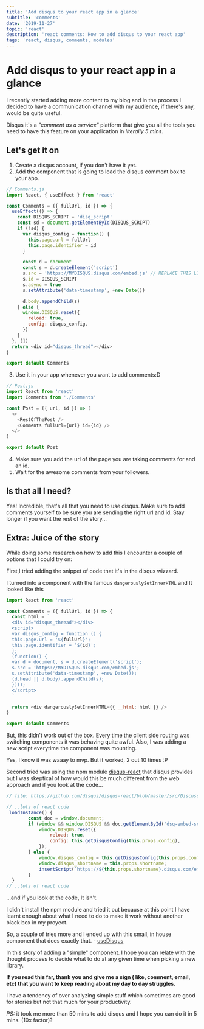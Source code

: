 ```yaml
---
title: 'Add disqus to your react app in a glance'
subtitle: 'comments'
date: '2019-11-27'
topic: 'react'
description: 'react comments: How to add disqus to your react app'
tags: 'react, disqus, comments, modules'
---
```


# Add disqus to your react app in a glance

I recently started adding more content to my blog and in the process I decided to have a communication channel with my audience, if there's any, would be quite useful.

Disqus it's a _"comment as a service"_ platform that give you all the tools you need to have this feature on your application in _literally 5 mins_.

## Let's get it on

1. Create a disqus account, if you don't have it yet.
2. Add the component that is going to load the disqus comment box to your app.

```javascript
// Comments.js
import React, { useEffect } from 'react'

const Comments = ({ fullUrl, id }) => {
  useEffect(() => {
    const DISQUS_SCRIPT = 'disq_script'
    const sd = document.getElementById(DISQUS_SCRIPT)
    if (!sd) {
      var disqus_config = function() {
        this.page.url = fullUrl
        this.page.identifier = id
      }

      const d = document
      const s = d.createElement('script')
      s.src = 'https://MYDISQUS.disqus.com/embed.js' // REPLACE THIS LINE WITH YOUR DISQUS LINE
      s.id = DISQUS_SCRIPT
      s.async = true
      s.setAttribute('data-timestamp', +new Date())

      d.body.appendChild(s)
    } else {
      window.DISQUS.reset({
        reload: true,
        config: disqus_config,
      })
    }
  }, [])
  return <div id="disqus_thread"></div>
}

export default Comments
```

3. Use it in your app whenever you want to add comments:D

```javascript
// Post.js
import React from 'react'
import Comments from './Comments'

const Post = ({ url, id }) => (
  <>
    <RestOfThePost />
    <Comments fullUrl={url} id={id} />
  </>
)

export default Post
```

4. Make sure you add the url of the page you are taking comments for and an id.
5. Wait for the awesome comments from your followers.

## Is that all I need?

Yes! Incredible, that's all that you need to use disqus. Make sure to add comments yourself to be sure you are sending the right url and id. Stay longer if you want the rest of the story...

## Extra: Juice of the story

While doing some research on how to add this I encounter a couple of options that I could try on:

First,I tried adding the snippet of code that it's in the disqus wizzard.

I turned into a component with the famous `dangerouslySetInnerHTML` and It looked like this

```javascript
import React from 'react'

const Comments = ({ fullUrl, id }) => {
  const html = `
  <div id="disqus_thread"></div>
  <script>
  var disqus_config = function () {
  this.page.url = '${fullUrl}';
  this.page.identifier = '${id}';
  };
  (function() {
  var d = document, s = d.createElement('script');
  s.src = 'https://MYDISQUS.disqus.com/embed.js';
  s.setAttribute('data-timestamp', +new Date());
  (d.head || d.body).appendChild(s);
  })();
  </script>
  `

  return <div dangerouslySetInnerHTML={{ __html: html }} />
}

export default Comments
```

But, this didn't work out of the box. Every time the client side routing was switching components it was behaving quite awful. Also, I was adding a new script everytime the component was mounting. 

Yes, I know it was waaay to mvp. But it worked, 2 out 10 times :P

Second tried was using the npm module [disqus-react](https://github.com/disqus/disqus-react) that disqus provides but I was skeptical of how would this be much different from the web approach and if you look at the code...

```javascript
// file: https://github.com/disqus/disqus-react/blob/master/src/DiscussionEmbed.jsx

// ..lots of react code
 loadInstance() {
        const doc = window.document;
        if (window && window.DISQUS && doc.getElementById('dsq-embed-scr')) {
            window.DISQUS.reset({
                reload: true,
                config: this.getDisqusConfig(this.props.config),
            });
        } else {
            window.disqus_config = this.getDisqusConfig(this.props.config);
            window.disqus_shortname = this.props.shortname;
            insertScript(`https://${this.props.shortname}.disqus.com/embed.js`, 'dsq-embed-scr', doc.body);
        }
  }
// ..lots of react code
```

...and if you look at the code, It isn't.

I didn't install the npm module and tried it out because at this point I have learnt enough about what I need to do to make it work without another black box in my proyect.

So, a couple of tries more and I ended up with this small, in house component that does exactly that. - [useDisqus](https://github.com/neomaxzero/useDisqus)

In this story of adding a "simple" component. I hope you can relate with the thought process to decide what to do at any given time when picking a new library.

**If you read this far, thank you and give me a sign ( like, comment, email, etc) that you want to keep reading about my day to day struggles.**

I have a tendency of over analyzing simple stuff which sometimes are good for stories but not that much for your productivity.

_PS:_ it took me more than 50 mins to add disqus and I hope you can do it in 5 mins. (10x factor)?
